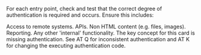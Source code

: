 For each entry point, check and test that the correct degree of authentication is required and occurs. Ensure this includes:

Access to remote systems.
APIs.
Non HTML content (e.g. files, images).
Reporting.
Any other 'internal' functionality.
The key concept for this card is missing authentication. See AT Q for inconsistent authentication and AT K for changing the executing authentication code.
